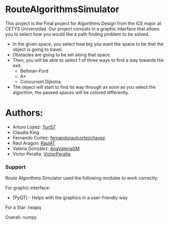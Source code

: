 # RouteAlgorithmsSimulator
This project is the Final project for Algorithms Design from the ICE major at CETYS Universidad. Our project consists in a graphic interface that allows you to select how you would like a path finding problem to be solved.
  - In the given space, you select how big you want the space to be that the object is going to travel.
  - Obstacles are going to be set along that space.
  - Then, you will be able to select 1 of three ways to find a way towards the exit: 
    - Bellman-Ford
    - A*
    - Concurrent Dijkstra
  - The object will start to find its way through as soon as you select the algorithm, the passed spaces will be colored differently.
   

# Authors:

- Arturo Lopez: [Turi57](https://github.com/Turi57)
- Claudia King
- Fernando Cortez: [fernandoraulcortezchavez](https://github.com/fernandoraulcortezchavez)
- Raul Aragon: [RaulAT](https://github.com/RaulAT)
- Valeria González: [AnaValeriaGM](https://github.com/AnaValeriaGM)
- Victor Peralta: [VictorPeralta](https://github.com/VictorPeralta)

### Support

Route Algorithms Simulator used the following modules to work correctly:


For graphic interface:

* [PyQT] - Helps with the graphics in a user-friendly way
  
 For a Star:
  heapq
 
 Overall:
  numpy
